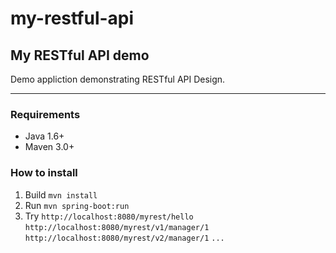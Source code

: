 my-restful-api
==============

## My RESTful API demo

Demo appliction demonstrating RESTful API Design.

----------

### Requirements

* Java 1.6+
* Maven 3.0+

### How to install

1. Build
`mvn install`
2. Run
`mvn spring-boot:run`
3. Try
`http://localhost:8080/myrest/hello`
`http://localhost:8080/myrest/v1/manager/1`
`http://localhost:8080/myrest/v2/manager/1`
`...`
